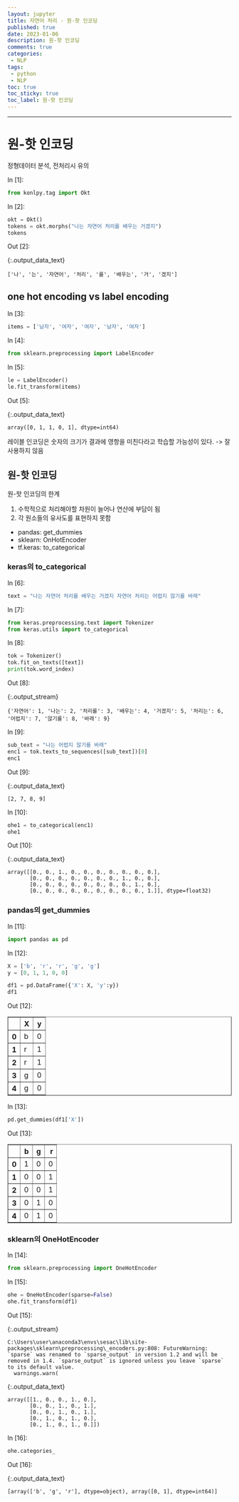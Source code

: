 ```yaml
---
layout: jupyter
title: 자연어 처리 - 원-핫 인코딩
published: true
date: 2023-01-06
description: 원-핫 인코딩
comments: true
categories:
 - NLP
tags:
 - python
 - NLP
toc: true
toc_sticky: true
toc_label: 원-핫 인코딩
---
```

---
# 원-핫 인코딩

정형데이터 분석, 전처리시 유의

<div class="in_prompt">
In&nbsp;[1]:
</div>

<div class="input_area" markdown="1">

```python
from konlpy.tag import Okt
```

</div>

<div class="in_prompt">
In&nbsp;[2]:
</div>

<div class="input_area" markdown="1">

```python
okt = Okt()
tokens = okt.morphs("나는 자연어 처리를 배우는 거겠지")
tokens
```

</div>

<div class="output_prompt">
Out&nbsp;[2]:
</div>




{:.output_data_text}

```
['나', '는', '자연어', '처리', '를', '배우는', '거', '겠지']
```



## one hot encoding vs label encoding

<div class="in_prompt">
In&nbsp;[3]:
</div>

<div class="input_area" markdown="1">

```python
items = ['남자', '여자', '여자', '남자', '여자']
```

</div>

<div class="in_prompt">
In&nbsp;[4]:
</div>

<div class="input_area" markdown="1">

```python
from sklearn.preprocessing import LabelEncoder
```

</div>

<div class="in_prompt">
In&nbsp;[5]:
</div>

<div class="input_area" markdown="1">

```python
le = LabelEncoder()
le.fit_transform(items)
```

</div>

<div class="output_prompt">
Out&nbsp;[5]:
</div>




{:.output_data_text}

```
array([0, 1, 1, 0, 1], dtype=int64)
```



레이블 인코딩은 숫자의 크기가 결과에 영항을 미친다라고 학습할 가능성이 있다. -> 잘 사용하지 않음

## 원-핫 인코딩

원-핫 인코딩의 한계
1. 수학적으로 처리해야할 차원이 늘어나 연산에 부담이 됨
2. 각 원소들의 유사도를 표현하지 못함

* pandas: get_dummies
* sklearn: OnHotEncoder
* tf.keras: to_categorical

### keras의 to_categorical

<div class="in_prompt">
In&nbsp;[6]:
</div>

<div class="input_area" markdown="1">

```python
text = "나는 자연어 처리를 배우는 거겠지 자연어 처리는 어렵지 않기를 바래"
```

</div>

<div class="in_prompt">
In&nbsp;[7]:
</div>

<div class="input_area" markdown="1">

```python
from keras.preprocessing.text import Tokenizer
from keras.utils import to_categorical
```

</div>

<div class="in_prompt">
In&nbsp;[8]:
</div>

<div class="input_area" markdown="1">

```python
tok = Tokenizer()
tok.fit_on_texts([text])
print(tok.word_index)
```

</div>

<div class="output_prompt">
Out&nbsp;[8]:
</div>

{:.output_stream}

```
{'자연어': 1, '나는': 2, '처리를': 3, '배우는': 4, '거겠지': 5, '처리는': 6, '어렵지': 7, '않기를': 8, '바래': 9}

```

<div class="in_prompt">
In&nbsp;[9]:
</div>

<div class="input_area" markdown="1">

```python
sub_text = "나는 어렵지 않기를 바래"
enc1 = tok.texts_to_sequences([sub_text])[0]
enc1
```

</div>

<div class="output_prompt">
Out&nbsp;[9]:
</div>




{:.output_data_text}

```
[2, 7, 8, 9]
```



<div class="in_prompt">
In&nbsp;[10]:
</div>

<div class="input_area" markdown="1">

```python
ohe1 = to_categorical(enc1)
ohe1
```

</div>

<div class="output_prompt">
Out&nbsp;[10]:
</div>




{:.output_data_text}

```
array([[0., 0., 1., 0., 0., 0., 0., 0., 0., 0.],
       [0., 0., 0., 0., 0., 0., 0., 1., 0., 0.],
       [0., 0., 0., 0., 0., 0., 0., 0., 1., 0.],
       [0., 0., 0., 0., 0., 0., 0., 0., 0., 1.]], dtype=float32)
```



### pandas의 get_dummies

<div class="in_prompt">
In&nbsp;[11]:
</div>

<div class="input_area" markdown="1">

```python
import pandas as pd
```

</div>

<div class="in_prompt">
In&nbsp;[12]:
</div>

<div class="input_area" markdown="1">

```python
X = ['b', 'r', 'r', 'g', 'g']
y = [0, 1, 1, 0, 0]

df1 = pd.DataFrame({'X': X, 'y':y})
df1
```

</div>

<div class="output_prompt">
Out&nbsp;[12]:
</div>




<div markdown="0">
<div>
<style scoped>
    .dataframe tbody tr th:only-of-type {
        vertical-align: middle;
    }

    .dataframe tbody tr th {
        vertical-align: top;
    }

    .dataframe thead th {
        text-align: right;
    }
</style>
<table border="1" class="dataframe">
  <thead>
    <tr style="text-align: right;">
      <th></th>
      <th>X</th>
      <th>y</th>
    </tr>
  </thead>
  <tbody>
    <tr>
      <th>0</th>
      <td>b</td>
      <td>0</td>
    </tr>
    <tr>
      <th>1</th>
      <td>r</td>
      <td>1</td>
    </tr>
    <tr>
      <th>2</th>
      <td>r</td>
      <td>1</td>
    </tr>
    <tr>
      <th>3</th>
      <td>g</td>
      <td>0</td>
    </tr>
    <tr>
      <th>4</th>
      <td>g</td>
      <td>0</td>
    </tr>
  </tbody>
</table>
</div>
</div>



<div class="in_prompt">
In&nbsp;[13]:
</div>

<div class="input_area" markdown="1">

```python
pd.get_dummies(df1['X'])
```

</div>

<div class="output_prompt">
Out&nbsp;[13]:
</div>




<div markdown="0">
<div>
<style scoped>
    .dataframe tbody tr th:only-of-type {
        vertical-align: middle;
    }

    .dataframe tbody tr th {
        vertical-align: top;
    }

    .dataframe thead th {
        text-align: right;
    }
</style>
<table border="1" class="dataframe">
  <thead>
    <tr style="text-align: right;">
      <th></th>
      <th>b</th>
      <th>g</th>
      <th>r</th>
    </tr>
  </thead>
  <tbody>
    <tr>
      <th>0</th>
      <td>1</td>
      <td>0</td>
      <td>0</td>
    </tr>
    <tr>
      <th>1</th>
      <td>0</td>
      <td>0</td>
      <td>1</td>
    </tr>
    <tr>
      <th>2</th>
      <td>0</td>
      <td>0</td>
      <td>1</td>
    </tr>
    <tr>
      <th>3</th>
      <td>0</td>
      <td>1</td>
      <td>0</td>
    </tr>
    <tr>
      <th>4</th>
      <td>0</td>
      <td>1</td>
      <td>0</td>
    </tr>
  </tbody>
</table>
</div>
</div>



### sklearn의 OneHotEncoder

<div class="in_prompt">
In&nbsp;[14]:
</div>

<div class="input_area" markdown="1">

```python
from sklearn.preprocessing import OneHotEncoder
```

</div>

<div class="in_prompt">
In&nbsp;[15]:
</div>

<div class="input_area" markdown="1">

```python
ohe = OneHotEncoder(sparse=False)
ohe.fit_transform(df1)
```

</div>

<div class="output_prompt">
Out&nbsp;[15]:
</div>

{:.output_stream}

```
C:\Users\user\anaconda3\envs\sesac\lib\site-packages\sklearn\preprocessing\_encoders.py:808: FutureWarning: `sparse` was renamed to `sparse_output` in version 1.2 and will be removed in 1.4. `sparse_output` is ignored unless you leave `sparse` to its default value.
  warnings.warn(

```




{:.output_data_text}

```
array([[1., 0., 0., 1., 0.],
       [0., 0., 1., 0., 1.],
       [0., 0., 1., 0., 1.],
       [0., 1., 0., 1., 0.],
       [0., 1., 0., 1., 0.]])
```



<div class="in_prompt">
In&nbsp;[16]:
</div>

<div class="input_area" markdown="1">

```python
ohe.categories_
```

</div>

<div class="output_prompt">
Out&nbsp;[16]:
</div>




{:.output_data_text}

```
[array(['b', 'g', 'r'], dtype=object), array([0, 1], dtype=int64)]
```



